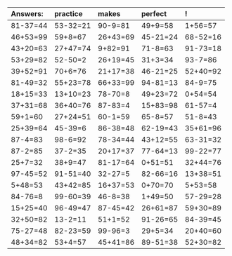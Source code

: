| Answers: | practice | makes | perfect | ! |
| :--- | :--- | :--- | :--- | :--- |
| 81-37=44 | 53-32=21 | 90-9=81 | 49+9=58 | 1+56=57 | 
| 46+53=99 | 59+8=67 | 26+43=69 | 45-21=24 | 68-52=16 | 
| 43+20=63 | 27+47=74 | 9+82=91 | 71-8=63 | 91-73=18 | 
| 53+29=82 | 52-50=2 | 26+19=45 | 31+3=34 | 93-7=86 | 
| 39+52=91 | 70+6=76 | 21+17=38 | 46-21=25 | 52+40=92 | 
| 81-49=32 | 55+23=78 | 66+33=99 | 94-81=13 | 84-9=75 | 
| 18+15=33 | 13+10=23 | 78-70=8 | 49+23=72 | 0+54=54 | 
| 37+31=68 | 36+40=76 | 87-83=4 | 15+83=98 | 61-57=4 | 
| 59+1=60 | 27+24=51 | 60-1=59 | 65-8=57 | 51-8=43 | 
| 25+39=64 | 45-39=6 | 86-38=48 | 62-19=43 | 35+61=96 | 
| 87-4=83 | 98-6=92 | 78-34=44 | 43+12=55 | 63-31=32 | 
| 87-2=85 | 37-2=35 | 20+17=37 | 77-64=13 | 99-22=77 | 
| 25+7=32 | 38+9=47 | 81-17=64 | 0+51=51 | 32+44=76 | 
| 97-45=52 | 91-51=40 | 32-27=5 | 82-66=16 | 13+38=51 | 
| 5+48=53 | 43+42=85 | 16+37=53 | 0+70=70 | 5+53=58 | 
| 84-76=8 | 99-60=39 | 46-8=38 | 1+49=50 | 57-29=28 | 
| 15+25=40 | 96-49=47 | 87-45=42 | 26+61=87 | 59+30=89 | 
| 32+50=82 | 13-2=11 | 51+1=52 | 91-26=65 | 84-39=45 | 
| 75-27=48 | 82-23=59 | 99-96=3 | 29+5=34 | 20+40=60 | 
| 48+34=82 | 53+4=57 | 45+41=86 | 89-51=38 | 52+30=82 | 

